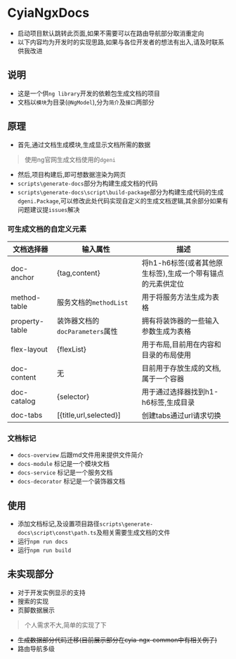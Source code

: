 # CyiaNgxDocs
- 启动项目默认跳转此页面,如果不需要可以在路由导航部分取消重定向
- 以下内容均为开发时的实现思路,如果与各位开发者的想法有出入,请及时联系供我改进

## 说明
- 这是一个供`ng library`开发的依赖包生成文档的项目
- 文档以`模块`为目录(`@NgModel`),分为`简介`及`接口`两部分

## 原理

- 首先,通过文档生成模块,生成显示文档所需的数据
> 使用ng官网生成文档使用的`dgeni`
- 然后,项目构建后,即可想数据渲染为网页
- `scripts\generate-docs`部分为构建生成文档的代码
- `scripts\generate-docs\script\build-package`部分为构建生成代码的生成`dgeni.Package`,可以修改此处代码实现自定义的生成文档逻辑,其余部分如果有问题建议提`issues`解决

### 可生成文档的自定义元素
|文档选择器|输入属性|描述
|-|-|-|
|doc-anchor|{tag,content}|将h1-h6标签(或者其他原生标签),生成一个带有锚点的元素供定位|
|method-table|服务文档的`methodList`|用于将服务方法生成为表格
|property-table|装饰器文档的`docParameters`属性|拥有将装饰器的一些输入参数生成为表格
|flex-layout|{flexList}|用于布局,目前用在内容和目录的布局使用
|doc-content|无|目前用于存放生成的文档,属于一个容器
|doc-catalog|{selector}|用于通过选择器找到h1-h6标签,生成目录|
|doc-tabs|[{title,url,selected}]|创建tabs通过url请求切换|
### 文档标记
- `docs-overview` 后跟md文件用来提供文件简介
- `docs-module` 标记是一个模块文档
- `docs-service` 标记是一个服务文档
- `docs-decorator` 标记是一个装饰器文档
## 使用
- 添加文档标记,及设置项目路径`scripts\generate-docs\script\const\path.ts`及相关需要生成文档的文件
- 运行`npm run docs`
- 运行`npm run build`
## 未实现部分
- 对于开发实例显示的支持
- 搜索的实现
- 页脚数据展示
> 个人需求不大,简单的实现了下

- ~~生成数据部分代码迁移(目前展示部分在cyia-ngx-common中有相关例子)~~
- 路由导航多级